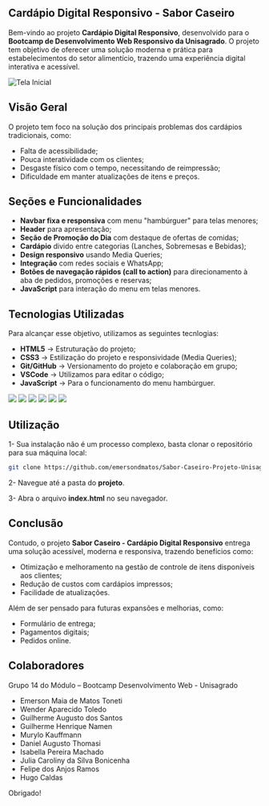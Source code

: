 ## Cardápio Digital Responsivo - Sabor Caseiro

Bem-vindo ao projeto **Cardápio Digital Responsivo**, desenvolvido para o **Bootcamp de Desenvolvimento Web Responsivo da Unisagrado**.
O projeto tem objetivo de oferecer uma solução moderna e prática para estabelecimentos do setor alimentício, trazendo uma experiência digital interativa e acessível.

<img alt="Tela Inicial" src="https://github.com/user-attachments/assets/66e154f5-fb9e-4090-b672-b272beaef569" />

## Visão Geral

O projeto tem foco na solução dos principais problemas dos cardápios tradicionais, como:

- Falta de acessibilidade;
- Pouca interatividade com os clientes;
- Desgaste físico com o tempo, necessitando de reimpressão;
- Dificuldade em manter atualizações de itens e preços.

## Seções e Funcionalidades

- **Navbar fixa e responsiva** com menu "hambúrguer" para telas menores;
- **Header** para apresentação;
- **Seção de Promoção do Dia** com destaque de ofertas de comidas;
- **Cardápio** divido entre categorias (Lanches, Sobremesas e Bebidas);
- **Design responsivo** usando Media Queries;
- **Integração** com redes sociais e WhatsApp;
- **Botões de navegação rápidos (call to action)** para direcionamento à aba de pedidos, promoções e reservas;
- **JavaScript** para interação do menu em telas menores.

## Tecnologias Utilizadas

Para alcançar esse objetivo, utilizamos as seguintes tecnlogias:

- **HTML5** -> Estruturação do projeto;
- **CSS3** -> Estilização do projeto e responsividade (Media Queries);
- **Git/GitHub** -> Versionamento do projeto e colaboração em grupo;
- **VSCode** -> Utilizamos para editar o código;
- **JavaScript** -> Para o funcionamento do menu hambúrguer.

<img src="https://img.shields.io/badge/HTML5-E34F26?style=for-the-badge&logo=html5&logoColor=white" /> <img src="https://img.shields.io/badge/CSS3-1572B6?style=for-the-badge&logo=css3&logoColor=white" /> <img src="https://img.shields.io/badge/Git-F05032?style=for-the-badge&logo=git&logoColor=white" /> <img src="https://img.shields.io/badge/GitHub-181717?style=for-the-badge&logo=github&logoColor=white" /> <img src="https://img.shields.io/badge/VSCode-0078d7?style=for-the-badge&logo=visual-studio-code&logoColor=white"/> <img src="https://img.shields.io/badge/JavaScript-F7DF1E?style=for-the-badge&logo=javascript&logoColor=black" />

## Utilização

1- Sua instalação não é um processo complexo, basta clonar o repositório para sua máquina local:

```bash
git clone https://github.com/emersondmatos/Sabor-Caseiro-Projeto-Unisagrado.git
```

2- Navegue até a pasta do **projeto**.

3- Abra o arquivo **index.html** no seu navegador.

## Conclusão

Contudo, o projeto **Sabor Caseiro - Cardápio Digital Responsivo** entrega uma solução acessível, moderna e responsiva, trazendo benefícios como:

- Otimização e melhoramento na gestão de controle de itens disponíveis aos clientes;
- Redução de custos com cardápios impressos;
- Facilidade de atualizações.

Além de ser pensado para futuras expansões e melhorias, como:

- Formulário de entrega;
- Pagamentos digitais;
- Pedidos online.

## Colaboradores

Grupo 14 do Módulo – Bootcamp Desenvolvimento Web - Unisagrado <br>

- Emerson Maia de Matos Toneti
- Wender Aparecido Toledo
- Guilherme Augusto dos Santos
- Guilherme Henrique Namen
- Murylo Kauffmann
- Daniel Augusto Thomasi
- Isabella Pereira Machado
- Julia Caroliny da Silva Bonicenha
- Felipe dos Anjos Ramos
- Hugo Caldas

Obrigado!
